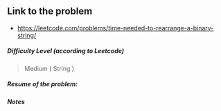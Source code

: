 ## Link to the problem
 
 - https://leetcode.com/problems/time-needed-to-rearrange-a-binary-string/
 
##### Difficulty Level (according to Leetcode)
 
 > Medium ( String )
 
##### Resume of the problem:



##### Notes
  